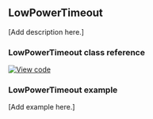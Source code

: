 ## LowPowerTimeout

[Add description here.]

### LowPowerTimeout class reference

[![View code](https://www.mbed.com/embed/?type=library)](https://os.mbed.com/docs/v5.7/mbed-os-api-doxy/classmbed_1_1_low_power_timeout.html)

### LowPowerTimeout example

[Add example here.]
